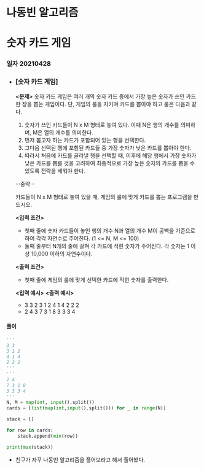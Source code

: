 # 나동빈 알고리즘

# 숫자 카드 게임

### 일자 20210428

- ### [숫자 카드 게임]
  
  **<문제>**
  숫자 카드 게임은 여러 개의 숫자 카드 중에서 가장 높은 숫자가 쓰인 카드 한 장을 뽑는 게임이다. 단, 게임의 룰을 지키며 카드를 뽑아야 하고 룰은 다음과 같다.
  
  1. 숫자가 쓰인 카드들이 N x M 형태로 놓여 있다. 이때 N은 행의 개수를 의미하며, M은 열의 개수를 의미한다.
  2. 먼저 뽑고자 하는 카드가 포함되어 있는 행을 선택한다.
  3. 그다음 선택된 행에 포함된 카드들 중 가장 숫자가 낮은 카드를 뽑아야 한다.
  4. 따라서 처음에 카드를 골라낼 행을 선택할 때, 이후에 해당 행에서 가장 숫자가 낮은 카드를 뽑를 것을 고려하여 최종적으로 가장 높은 숫자의 카드를 뽑을 수 있도록 전략을 세워야 한다.
  
  ···중략···
  
  카드들이 N x M 형태로 놓여 있을 때, 게임의 룰에 맞게 카드를 뽑는 프로그램을 만드시오.
  
  **<입력 조건>**
  
  - 첫째 줄에 숫자 카드들이 놓인 행의 개수 N과 열의 개수 M이 공백을 기준으로 하여 각각 자연수로 주어진다. (1 <= N, M <= 100)
  - 둘째 줄부터 N개의 줄에 걸쳐 각 카드에 적힌 숫자가 주어진다. 각 숫자는 1 이상 10,000 이하의 자연수이다.
  
  **<출력 조건>**
  
  - 첫째 줄에 게임의 룰에 맞게 선택한 카드에 적힌 숫자를 출력한다.
  
  **<입력 예시>**                                       **<출력 예시>**
  
  - 3 3                                              2
    3 1 2
    4 1 4
    2 2 2
  - 2 4                                              3
    7 3 1 8
    3 3 3 4

#### 풀이

```python
'''
3 3
3 1 2
4 1 4
2 2 2
'''
'''
2 4
7 3 1 8
3 3 3 4
'''
N, M = map(int, input().split())
cards = [list(map(int,input().split())) for _ in range(N)]

stack = []

for row in cards:
    stack.append(min(row))

print(max(stack))
```

- 친구가 자꾸 나동빈 알고리즘을 풀어보라고 해서 풀어봤다.